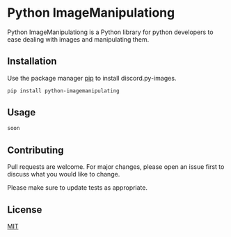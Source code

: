 # Python ImageManipulationg

Python ImageManipulationg is a Python library for python developers to ease dealing with images and manipulating them.

## Installation

Use the package manager [pip](https://pip.pypa.io/en/stable/) to install discord.py-images.

```bash
pip install python-imagemanipulating
```

## Usage

```python
soon
```

## Contributing
Pull requests are welcome. For major changes, please open an issue first to discuss what you would like to change.

Please make sure to update tests as appropriate.

## License
[MIT](https://choosealicense.com/licenses/mit/)
